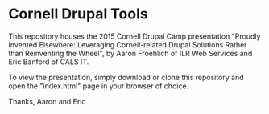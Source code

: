 # Cornell Drupal Tools

This repository houses the 2015 Cornell Drupal Camp presentation "Proudly Invented Elsewhere: Leveraging Cornell-related Drupal Solutions Rather than Reinventing the Wheel", by Aaron Froehlich of ILR Web Services and Eric Banford of CALS IT.

To view the presentation, simply download or clone this repository and open the "index.html" page in your browser of choice.

Thanks,
Aaron and Eric
